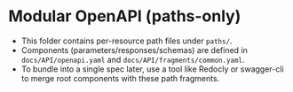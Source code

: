 # Modular OpenAPI (paths-only)

- This folder contains per-resource path files under `paths/`.
- Components (parameters/responses/schemas) are defined in `docs/API/openapi.yaml` and `docs/API/fragments/common.yaml`.
- To bundle into a single spec later, use a tool like Redocly or swagger-cli to merge root components with these path fragments.
